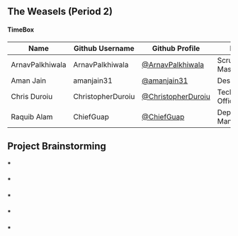 ## The Weasels (Period 2)


#### TimeBox

| Name             | Github Username | Github Profile                                         | Role               | Links                                                                                                                                                                                                                                                                                                  | Individual                                                                                                                                                                                                                                                                                                                                                                                                                      |
| ---------------- | --------------- | ------------------------------------------------------ | ------------------ | ------------------------------------------------------------------------------------------------------------------------------------------------------------------------------------------------------------------------------------------------------------------------------------------------------ | ------------------------------------------------------------------------------------------------------------------------------------------------------------------------------------------------------------------------------------------------------------------------------------------------------------------------------------------------------------------------------------------------------------------------------- |
| ArnavPalkhiwala  | ArnavPalkhiwala      | [@ArnavPalkhiwala](https://github.com/ArnavPalkhiwala)           | Scrum Master       |  |
| Aman Jain    | amanjain31      | [@amanjain31](https://github.com/amanjain31)           | Designer           | | 
| Chris Duroiu | ChristopherDuroiu | [@ChristopherDuroiu](https://github.com/ChristopherDuroiu) | Technical Officer      | |
| Raquib Alam  | ChiefGuap     | [@ChiefGuap](https://github.com/ChiefGuap)         | Deployment Manager |                                                                                                                   
## Project Brainstorming
#### * 
#### * 
#### * 
#### * 
#### * 
